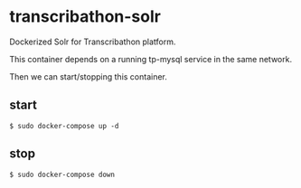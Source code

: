 # transcribathon-solr

Dockerized Solr for Transcribathon platform.

This container depends on a running tp-mysql service in the same network.

Then we can start/stopping this container.

## start

	$ sudo docker-compose up -d

## stop

	$ sudo docker-compose down
